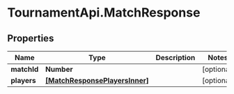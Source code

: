 # TournamentApi.MatchResponse

## Properties

Name | Type | Description | Notes
------------ | ------------- | ------------- | -------------
**matchId** | **Number** |  | [optional] 
**players** | [**[MatchResponsePlayersInner]**](MatchResponsePlayersInner.md) |  | [optional] 


